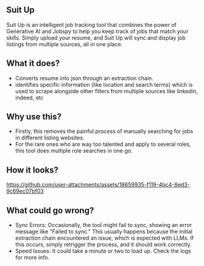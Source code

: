 ## Suit Up
Suit Up is an intelligent job tracking tool that combines the power of Generative AI and Jobspy to help you keep track of jobs that match your skills. Simply upload your resume, and Suit Up will sync and display job listings from multiple sources, all in one place.

## What it does?

- Converts resume into json through an extraction chain.
- identifies specific information (like location and search terms) which is used to scrape alongside other filters from multiple sources like linkedin, indeed, etc

## Why use this?
- Firstly, this removes the painful process of manually searching for jobs in different listing websites.
- For the rare ones who are way too talented and apply to several roles, this tool does multiple role searches in one go.

## How it looks?
https://github.com/user-attachments/assets/18659935-f119-4bc4-8ed3-9c69ec07bf03

## What could go wrong?
- Sync Errors: Occasionally, the tool might fail to sync, showing an error message like "Failed to sync." This usually happens because the initial extraction chain encountered an issue, which is expected with LLMs. If this occurs, simply retrigger the process, and it should work correctly.
- Speed Issues: It could take a minute or two to load up. Check the logs for more info.
